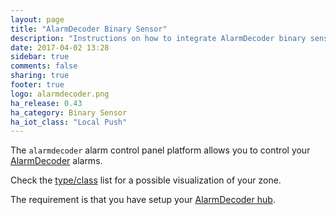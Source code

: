```yaml
---
layout: page
title: "AlarmDecoder Binary Sensor"
description: "Instructions on how to integrate AlarmDecoder binary sensors into Home Assistant."
date: 2017-04-02 13:28
sidebar: true
comments: false
sharing: true
footer: true
logo: alarmdecoder.png
ha_release: 0.43
ha_category: Binary Sensor
ha_iot_class: "Local Push"
---
```


The `alarmdecoder` alarm control panel platform allows you to control your [AlarmDecoder](https://www.alarmdecoder.com) alarms.

Check the [type/class](/components/binary_sensor/) list for a possible visualization of your zone.

The requirement is that you have setup your [AlarmDecoder hub](/components/alarmdecoder/).
